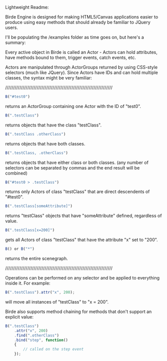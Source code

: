 Lightweight Readme:

Birde Engine is designed for making HTML5/Canvas applications easier to produce using easy methods that should already be familiar to JQuery users.

I'll be populating the /examples folder as time goes on, but here's a summary:

Every active object in Birde is called an Actor - Actors can hold attributes, have methods bound to them, trigger events, catch events, etc.

Actors are manipulated through ActorGroups returned by using CSS-style selectors (much like JQuery). Since Actors have IDs and can hold multiple classes, 
the syntax might be very familiar:

////////////////////////////////////////////////////////////////////

```javascript
B("#test0")
```
returns an ActorGroup containing one Actor with the ID of "test0".

```javascript
B(".testClass")
```
returns objects that have the class "testClass".

```javascript
B(".testClass .otherClass")
```
returns objects that have both classes.

```javascript
B(".testClass, .otherClass")
```
returns objects that have either class or both classes.
(any number of selectors can be separated by commas and the end result will be combined)

```javascript
B("#test0 > .testClass")
```
returns only Actors of class "testClass" that are direct descendents of "#test0".

```javascript
B(".testClass[someAttribute]")
```
returns "testClass" objects that have "someAttribute" defined, regardless of value.

```javascript
B(".testClass[x=200]")
```
gets all Actors of class "testClass" that have the attribute "x" set to "200".

```javascript
B() or B("*")
```

returns the entire scenegraph.

////////////////////////////////////////////////////////////////////

Operations can be performed on any selector and be applied to everything inside it. For example:

```javascript
B(".testClass").attr("x", 200);
```

will move all instances of "testClass" to "x = 200".

Birde also supports method chaining for methods that don't support an explicit value:

```javascript
B(".testClass")
	.attr("x", 200)
	.find(".otherClass")
	.bind("step", function()
	{
		// called on the step event
	});
```

